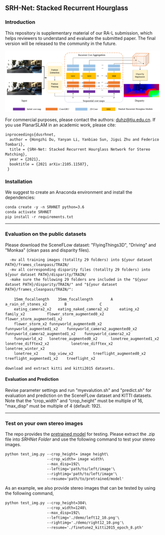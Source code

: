 ## SRH-Net: Stacked Recurrent Hourglass

### Introduction

This repository is supplementary material of our RA-L submission, which helps reviewers to understand and evaluate the submitted paper. The final version will be released to the community in the future.

![architect](misc/architect2.png) 

For commercial purposes, please contact the authors: duhz@tju.edu.cn. If you use PlanarSLAM in an academic work, please cite:
```
inproceedings{dusrhnet,
  author = {Hongzhi Du, Yanyan Li, Yanbiao Sun, Jigui Zhu and Federico Tombari},
  title = {SRH-Net: Stacked Recurrent Hourglass Network for Stereo Matching},
  year = {2021},
  booktitle = {2021 arXiv:2105.11587},
 }
```

### Installation

We suggest to create an  Anaconda environment and install the dependencies:

```
conda create -y -n SRHNET python=3.6
conda activate SRHNET
pip install -r requirements.txt
```

-----

### Evaluation on the public datasets 

Please download the SceneFLow dataset: "FlyingThings3D", "Driving" and "Monkaa" (clean pass and disparity files).

```
  -mv all training images (totallty 29 folders) into ${your dataset PATH}/frames_cleanpass/TRAIN/
  -mv all corresponding disparity files (totallty 29 folders) into ${your dataset PATH}/disparity/TRAIN/
  -make sure the following 29 folders are included in the "${your dataset PATH}/disparity/TRAIN/" and "${your dataset PATH}/frames_cleanpass/TRAIN/":
    
    15mm_focallength	35mm_focallength		A			 a_rain_of_stones_x2		B				C
    eating_camera2_x2	eating_naked_camera2_x2		eating_x2		 family_x2			flower_storm_augmented0_x2	flower_storm_augmented1_x2
    flower_storm_x2	funnyworld_augmented0_x2	funnyworld_augmented1_x2	funnyworld_camera2_augmented0_x2	funnyworld_camera2_augmented1_x2	funnyworld_camera2_x2
    funnyworld_x2	lonetree_augmented0_x2		lonetree_augmented1_x2		lonetree_difftex2_x2		  lonetree_difftex_x2		lonetree_winter_x2
    lonetree_x2		top_view_x2			treeflight_augmented0_x2	treeflight_augmented1_x2  	treeflight_x2	

download and extract kitti and kitti2015 datasets.
```

#### Evaluation and Prediction 

Revise parameter settings and run "myevalution.sh" and "predict.sh" for evaluation and prediction on the SceneFLow dataset and KITTI datasets. Note that the “crop_width” and “crop_height” must be multiple of 16, "max_disp" must be multiple of 4 (default: 192).  

-------

### Test on your own stereo images


The repo provides the [pretrained model](https://drive.google.com/file/d/1Io_UVv0g6mg1LjkwQHCsEr2xoTaBmbKi/view?usp=sharing) for testing. Please extract the .zip file into *SRHNet Folder* and use the following command to test your stereo images.

```
python test_img.py --crop_height= image height\
                   --crop_width= image width\
                   --max_disp=192\
                   --leftimg='path/to/left/image'\
                   --rightimg='path/to/left/image'\
                   --resume='path/to/pretrained/model'
```

As an example, we also provide stereo images that can be tested by using the following command,

```
python test_img.py --crop_height=384\
                   --crop_width=1248\
                   --max_disp=192\
                   --leftimg='./demo/left12_10.png'\
                   --rightimg='./demo/right12_10.png'\
                   --resume='./finetune2_kitti2015_epoch_8.pth'
```

